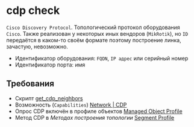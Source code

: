 # cdp check

`Cisco Discovery Protocol`. Топологический протокол оборудования  `Cisco`. 
Также реализован у некоторых иных вендоров (`MikRotik`), но `ID` передаётся в каком-то своём формате поэтому построение линка, 
зачастую, невозможно. 

* Идентификатор оборудования: `FQDN`, `IP адрес` или серийный номер
* Идентификатор порта: имя


## Требования

* Скрипт [get_cdp_neighbors](../../scripts-reference/get_cdp_neighbors.md)
* Возможность (`Capabilities`) [Network | CDP](../../caps-reference/network/cdp.md)
* Опрос CDP включён в профиле объектов [Managed Object Profile](../../concepts/managed-object-profile/index.md#Box(Полный_опрос))
* Метод CDP в *Методах построения топологии* [Segment Profile](../../concepts/network-segment-profile/index.md)
